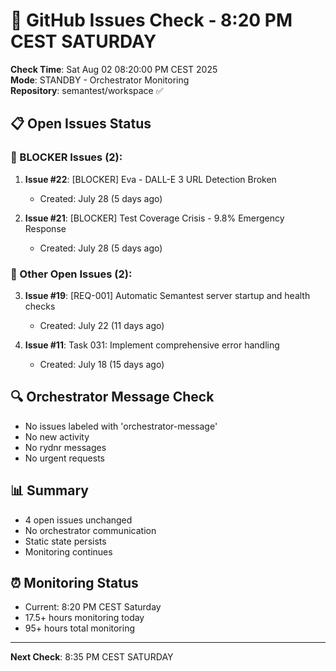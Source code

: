# 🐙 GitHub Issues Check - 8:20 PM CEST SATURDAY

**Check Time**: Sat Aug 02 08:20:00 PM CEST 2025  
**Mode**: STANDBY - Orchestrator Monitoring  
**Repository**: semantest/workspace ✅

## 📋 Open Issues Status

### 🚨 BLOCKER Issues (2):
1. **Issue #22**: [BLOCKER] Eva - DALL-E 3 URL Detection Broken
   - Created: July 28 (5 days ago)
   
2. **Issue #21**: [BLOCKER] Test Coverage Crisis - 9.8% Emergency Response  
   - Created: July 28 (5 days ago)

### 📌 Other Open Issues (2):
3. **Issue #19**: [REQ-001] Automatic Semantest server startup and health checks
   - Created: July 22 (11 days ago)
   
4. **Issue #11**: Task 031: Implement comprehensive error handling
   - Created: July 18 (15 days ago)

## 🔍 Orchestrator Message Check
- No issues labeled with 'orchestrator-message'
- No new activity
- No rydnr messages
- No urgent requests

## 📊 Summary
- 4 open issues unchanged
- No orchestrator communication
- Static state persists
- Monitoring continues

## ⏰ Monitoring Status
- Current: 8:20 PM CEST Saturday
- 17.5+ hours monitoring today
- 95+ hours total monitoring

---

**Next Check**: 8:35 PM CEST SATURDAY